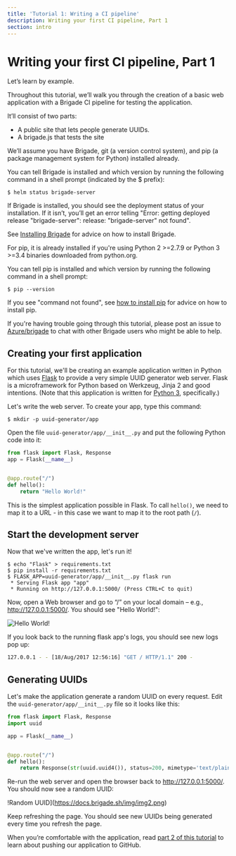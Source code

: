 ```yaml
---
title: 'Tutorial 1: Writing a CI pipeline'
description: Writing your first CI pipeline, Part 1
section: intro
---
```


# Writing your first CI pipeline, Part 1

Let’s learn by example.

Throughout this tutorial, we’ll walk you through the creation of a basic web application with a Brigade CI pipeline for testing the application.

It’ll consist of two parts:

- A public site that lets people generate UUIDs.
- A brigade.js that tests the site

We’ll assume you have Brigade, git (a version control system), and pip (a package management system for Python) installed already.

You can tell Brigade is installed and which version by running the following command in a shell prompt (indicated by the $ prefix):

```
$ helm status brigade-server
```

If Brigade is installed, you should see the deployment status of your installation. If it isn’t, you’ll get an error telling "Error: getting deployed release "brigade-server": release: "brigade-server" not found".

See [Installing Brigade][install] for advice on how to install Brigade.

For pip, it is already installed if you're using Python 2 >=2.7.9 or Python 3 >=3.4 binaries downloaded from python.org.

You can tell pip is installed and which version by running the following command in a shell prompt:

```
$ pip --version
```

If you see "command not found", see [how to install pip](https://pip.pypa.io/en/stable/installing/) for advice on how to install pip.

If you're having trouble going through this tutorial, please post an issue to [Azure/brigade][github] to chat with other Brigade users who might be able to help.

## Creating your first application

For this tutorial, we'll be creating an example application written in Python which uses [Flask](http://flask.pocoo.org/) to provide a very simple UUID generator web server. Flask is a microframework for Python based on Werkzeug, Jinja 2 and good intentions.  (Note that this application is written for [Python 3](https://docs.python.org/3/), specifically.)

Let's write the web server. To create your app, type this command:

```
$ mkdir -p uuid-generator/app
```

Open the file `uuid-generator/app/__init__.py` and put the following Python code into it:

```python
from flask import Flask, Response
app = Flask(__name__)


@app.route("/")
def hello():
    return "Hello World!"
```

This is the simplest application possible in Flask. To call `hello()`, we need to map it to a URL - in this case we want to map it to the root path (`/`).

## Start the development server

Now that we've written the app, let's run it!

```
$ echo "Flask" > requirements.txt
$ pip install -r requirements.txt
$ FLASK_APP=uuid-generator/app/__init__.py flask run
 * Serving Flask app "app"
 * Running on http://127.0.0.1:5000/ (Press CTRL+C to quit)
```

Now, open a Web browser and go to “/” on your local domain – e.g., http://127.0.0.1:5000/. You should see "Hello World!":

![Hello World!](https://docs.brigade.sh/img/img1.png)

If you look back to the running flask app's logs, you should see new logs pop up:

```bash
127.0.0.1 - - [18/Aug/2017 12:56:16] "GET / HTTP/1.1" 200 -
```

## Generating UUIDs

Let's make the application generate a random UUID on every request. Edit the `uuid-generator/app/__init__.py` file so it looks like this:

```python
from flask import Flask, Response
import uuid

app = Flask(__name__)


@app.route("/")
def hello():
    return Response(str(uuid.uuid4()), status=200, mimetype='text/plain')
```

Re-run the web server and open the browser back to http://127.0.0.1:5000/. You should now see a random UUID:

!Random UUID](https://docs.brigade.sh/img/img2.png)

Keep refreshing the page. You should see new UUIDs being generated every time you refresh the page.

When you’re comfortable with the application, read [part 2 of this tutorial][part2] to learn about pushing our application to GitHub.

[github]: https://github.com/Azure/brigade
[install]: ../install
[part1]: ../tutorial01
[part2]: ../tutorial02